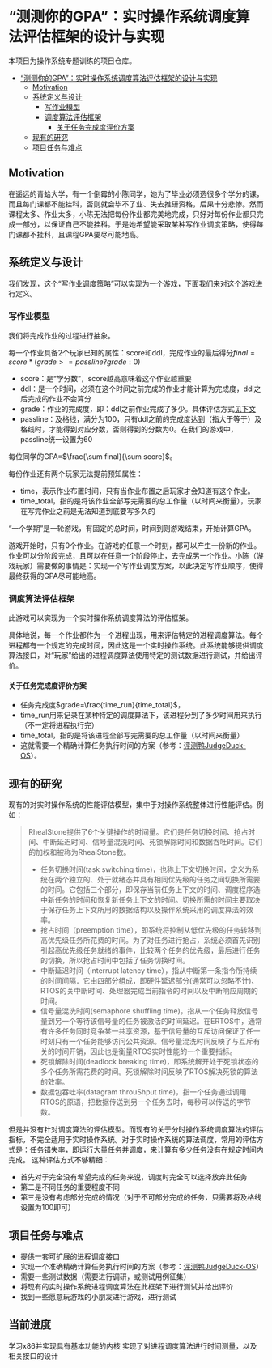# “测测你的GPA”：实时操作系统调度算法评估框架的设计与实现

本项目为操作系统专题训练的项目仓库。

- [“测测你的GPA”：实时操作系统调度算法评估框架的设计与实现](#测测你的gpa实时操作系统调度算法评估框架的设计与实现)
  - [Motivation](#motivation)
  - [系统定义与设计](#系统定义与设计)
    - [写作业模型](#写作业模型)
    - [调度算法评估框架](#调度算法评估框架)
      - [关于任务完成度评价方案](#关于任务完成度评价方案)
  - [现有的研究](#现有的研究)
  - [项目任务与难点](#项目任务与难点)

## Motivation

在遥远的青蛤大学，有一个倒霉的小陈同学，她为了毕业必须选很多个学分的课，而且每门课都不能挂科，否则就会毕不了业、失去推研资格，后果十分悲惨。然而课程太多、作业太多，小陈无法把每份作业都完美地完成，只好对每份作业都只完成一部分，以保证自己不能挂科。于是她希望能采取某种写作业调度策略，使得每门课都不挂科，且课程GPA要尽可能地高。

## 系统定义与设计

我们发现，这个“写作业调度策略”可以实现为一个游戏，下面我们来对这个游戏进行定义。

### 写作业模型

我们将完成作业的过程进行抽象。

每一个作业具备2个玩家已知的属性：score和ddl，完成作业的最后得分$final=score*(grade>=passline?grade:0)$

- score：是“学分数”，score越高意味着这个作业越重要
- ddl：是一个时间，必须在这个时间之前完成的作业才能计算为完成度，ddl之后完成的作业不会算分
- grade：作业的完成度，即：ddl之前作业完成了多少。具体评估方式[见下文](#关于任务完成度评价方案)
- passline：及格线，满分为100，只有ddl之前的完成度达到（指大于等于）及格线时，才能得到对应分数，否则得到的分数为0。在我们的游戏中，passline统一设置为60

每位同学的GPA=$\frac{\sum final}{\sum score}$。

每份作业还有两个玩家无法提前预知属性：

- time，表示作业布置时间，只有当作业布置之后玩家才会知道有这个作业。
- time_total，指的是将该作业全部写完需要的总工作量（以时间来衡量），玩家在写完作业之前是无法知道到底要写多久的

“一个学期”是一轮游戏，有固定的总时间，时间到则游戏结束，开始计算GPA。

​游戏开始时，只有0个作业。在游戏的任意一个时刻，都可以产生一份新的作业。作业可以分阶段完成，且可以在任意一个阶段停止，去完成另一个作业。小陈（游戏玩家）需要做的事情是：实现一个写作业调度方案，以此决定写作业顺序，使得最终获得的GPA尽可能地高。

### 调度算法评估框架

此游戏可以实现为一个实时操作系统调度算法的评估框架。

具体地说，每一个作业都作为一个进程出现，用来评估特定的进程调度算法。每个进程都有一个规定的完成时间，因此这是一个实时操作系统。此系统能够提供调度算法接口，对“玩家”给出的进程调度算法使用特定的测试数据进行测试，并给出评价。

#### 关于任务完成度评价方案

- 任务完成度$grade=\frac{time_run}{time_total}$，
- time_run用来记录在某种特定的调度算法下，该进程分到了多少时间用来执行（不一定将进程执行完）
- time_total，指的是将该进程全部写完需要的总工作量（以时间来衡量）
- 这就需要一个精确计算任务执行时间的方案（参考：[评测鸭JudgeDuck-OS](#https://github.com/JudgeDuck/JudgeDuck-OS)）。

## 现有的研究

现有的对实时操作系统的性能评估模型，集中于对操作系统整体进行性能评估。例如：
>RhealStone提供了6个关键操作的时间量。它们是任务切换时间、抢占时间、中断延迟时间、信号量混洗时间、死锁解除时间和数据吞吐时间。它们的加权和被称为RhealStone数。
>- 任务切换时间(task switching time)，也称上下文切换时间，定义为系统在两个独立的、处于就绪态并具有相同优先级的任务之间切换所需要的时间。它包括三个部分，即保存当前任务上下文的时间、调度程序选中新任务的时间和恢复新任务上下文的时间。切换所需的时间主要取决于保存任务上下文所用的数据结构以及操作系统采用的调度算法的效率。
>- 抢占时间（preemption time），即系统将控制从低优先级的任务转移到高优先级任务所花费的时间。为了对任务进行抢占，系统必须首先识别引起高优先级任务就绪的事件，比较两个任务的优先级，最后进行任务的切换，所以抢占时间中包括了任务切换时间。
>- 中断延迟时间（interrupt latency time），指从中断第一条指令所持续的时间间隔．它由四部分组成，即硬件延迟部分(通常可以忽略不计)、RTOS的关中断时间、处理器完成当前指令的时间以及中断响应周期的时间。
>- 信号量混洗时间(semaphore shuffling time)，指从一个任务释放信号量到另一个等待该信号量的任务被激活的时间延迟。在ERTOS中，通常有许多任务同时竞争某一共享资源，基于信号量的互斥访问保证了任一时刻只有一个任务能够访问公共资源。信号量混洗时间反映了与互斥有关的时间开销，因此也是衡量RTOS实时性能的一个重要指标。
>- 死锁解除时间(deadlock breaking time)，即系统解开处于死锁状态的多个任务所需花费的时间。死锁解除时间反映了RTOS解决死锁的算法的效率。
>- 数据包吞吐率(datagram throuShput time)，指一个任务通过调用RTOS的原语，把数据传送到另一个任务去时，每秒可以传送的字节数。

但是并没有针对调度算法的评估模型。而现有的关于分时操作系统调度算法的评估指标，不完全适用于实时操作系统。对于实时操作系统的算法调度，常用的评估方式是：任务错失率，即运行大量任务并调度，来计算有多少任务没有在规定时间内完成。
这种评估方式不够精细：

- 首先对于完全没有希望完成的任务来说，调度时完全可以选择放弃此任务
- 第二是不同任务的重要程度不同
- 第三是没有考虑部分完成的情况（对于不可部分完成的任务，只需要将及格线设置为100即可）

## 项目任务与难点

- 提供一套可扩展的进程调度接口
- 实现一个准确精确计算任务执行时间的方案（参考：[评测鸭JudgeDuck-OS](#https://github.com/JudgeDuck/JudgeDuck-OS)）
- 需要一些测试数据（需要进行调研，或测试用例征集）
- 将现有的实时操作系统进程调度算法在此框架下进行测试并给出评价
- 找到一些愿意玩游戏的小朋友进行游戏，进行测试

## 当前进度

学习x86并实现具有基本功能的内核
实现了对进程调度算法进行时间测量，以及相关接口的设计
